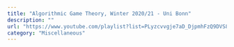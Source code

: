 ```yaml
---
title: "Algorithmic Game Theory, Winter 2020/21 - Uni Bonn"
description: ""
url: "https://www.youtube.com/playlist?list=PLyzcvvgje7aD_DjpmhFzQ9DVS8zzhrgp6"
category: "Miscellaneous"
---
```

